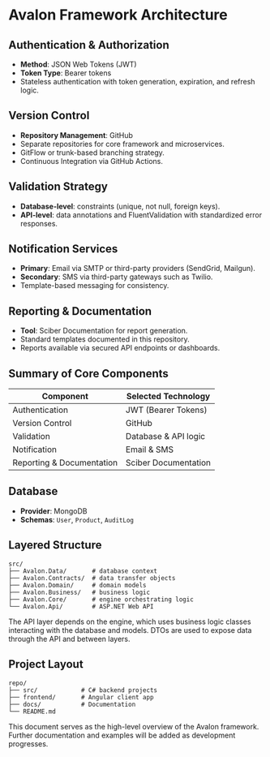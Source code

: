 # Avalon Framework Architecture

## Authentication & Authorization
- **Method**: JSON Web Tokens (JWT)
- **Token Type**: Bearer tokens
- Stateless authentication with token generation, expiration, and refresh logic.

## Version Control
- **Repository Management**: GitHub
- Separate repositories for core framework and microservices.
- GitFlow or trunk-based branching strategy.
- Continuous Integration via GitHub Actions.

## Validation Strategy
- **Database-level**: constraints (unique, not null, foreign keys).
- **API-level**: data annotations and FluentValidation with standardized error responses.

## Notification Services
- **Primary**: Email via SMTP or third-party providers (SendGrid, Mailgun).
- **Secondary**: SMS via third-party gateways such as Twilio.
- Template-based messaging for consistency.

## Reporting & Documentation
- **Tool**: Sciber Documentation for report generation.
- Standard templates documented in this repository.
- Reports available via secured API endpoints or dashboards.

## Summary of Core Components

| Component                   | Selected Technology         |
| --------------------------- | --------------------------- |
| Authentication              | JWT (Bearer Tokens)         |
| Version Control             | GitHub                      |
| Validation                  | Database & API logic        |
| Notification                | Email & SMS                 |
| Reporting & Documentation   | Sciber Documentation        |

## Database

- **Provider**: MongoDB
- **Schemas**: `User`, `Product`, `AuditLog`

## Layered Structure

```
src/
├── Avalon.Data/       # database context
├── Avalon.Contracts/  # data transfer objects
├── Avalon.Domain/     # domain models
├── Avalon.Business/   # business logic
├── Avalon.Core/       # engine orchestrating logic
└── Avalon.Api/        # ASP.NET Web API
```

The API layer depends on the engine, which uses business logic classes interacting with the database and models. DTOs are used to expose data through the API and between layers.

## Project Layout

```
repo/
├── src/            # C# backend projects
├── frontend/       # Angular client app
├── docs/           # Documentation
└── README.md
```

This document serves as the high-level overview of the Avalon framework. Further documentation and examples will be added as development progresses.
